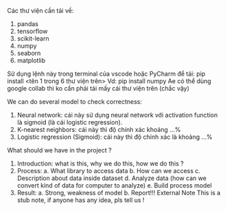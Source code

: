 
Các thư viện cần tải về: 
1. pandas
2. tensorflow
3. scikit-learn
4. numpy
5. seaborn
6. matplotlib

Sử dụng lệnh này trong terminal của vscode hoặc PyCharm để tải: 
pip install <tên 1 trong 6 thư viện trên>
Vd: pip install numpy
Ae có thể dùng google collab thì ko cần phải tải mấy cái thư viện trên (chắc vậy)

 We can do several model to check correctness: 
1. Neural network: cái này sử dụng neural network với activation function là sigmoid (là cái logistic regression). 
2. K-nearest neighbors: cái này thì độ chính xác khoảng …%
3. Logistic regression (Sigmoid): cái này thì độ chính xác là khoảng …%

What should we have in the project ?
1.	Introduction: what is this, why we do this, how we do this ?
2.	Process:
a.	What library to access data
b.	How can we access
c.	Description about data inside dataset
d.	Analyze data (how can we convert kind of data for computer to analyze)
e.	Build process model
3.	Result:
a.	Strong, weakness of model
b.	Report!!!
External Note
	This is a stub note, if anyone has any idea, pls tell us !

